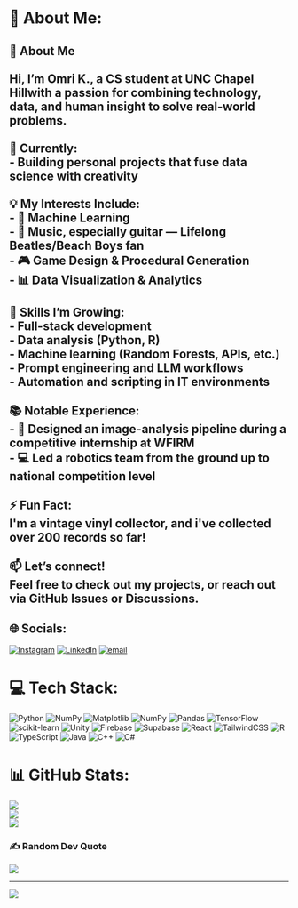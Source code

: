 # 💫 About Me:
## 👋 About Me<br><br>Hi, I’m **Omri K.**, a CS student at UNC Chapel Hillwith a passion for combining **technology**, **data**, and **human insight** to solve real-world problems.<br><br>🔭 **Currently:**  <br>- Building personal projects that fuse data science with creativity  <br><br>💡 **My Interests Include:**  <br>- 🧠 Machine Learning  <br>- 🎸 Music, especially guitar — Lifelong Beatles/Beach Boys fan  <br>- 🎮 Game Design & Procedural Generation  <br>- 📊 Data Visualization & Analytics  <br><br>🌱 **Skills I’m Growing:**  <br>- Full-stack development  <br>- Data analysis (Python, R)  <br>- Machine learning (Random Forests, APIs, etc.)  <br>- Prompt engineering and LLM workflows  <br>- Automation and scripting in IT environments<br><br>📚 **Notable Experience:**  <br>- 📍 Designed an image-analysis pipeline during a competitive internship at WFIRM  <br>- 💻 Led a robotics team from the ground up to national competition level  <br><br>⚡ **Fun Fact:**  <br>I'm a vintage vinyl collector, and i've collected over 200 records so far!<br><br>📫 **Let’s connect!**  <br>Feel free to check out my projects, or reach out via GitHub Issues or Discussions.


## 🌐 Socials:
[![Instagram](https://img.shields.io/badge/Instagram-%23E4405F.svg?logo=Instagram&logoColor=white)](https://instagram.com/omri_kavaler) [![LinkedIn](https://img.shields.io/badge/LinkedIn-%230077B5.svg?logo=linkedin&logoColor=white)](www.linkedin.com/in/omri-kavaler-415b60332) [![email](https://img.shields.io/badge/Email-D14836?logo=gmail&logoColor=white)](mailto:omri.kavaler@gmail.com) 

# 💻 Tech Stack:
![Python](https://img.shields.io/badge/python-3670A0?style=for-the-badge&logo=python&logoColor=ffdd54) ![NumPy](https://img.shields.io/badge/numpy-%23013243.svg?style=for-the-badge&logo=numpy&logoColor=white) ![Matplotlib](https://img.shields.io/badge/Matplotlib-%23ffffff.svg?style=for-the-badge&logo=Matplotlib&logoColor=black) ![NumPy](https://img.shields.io/badge/numpy-%23013243.svg?style=for-the-badge&logo=numpy&logoColor=white) ![Pandas](https://img.shields.io/badge/pandas-%23150458.svg?style=for-the-badge&logo=pandas&logoColor=white) ![TensorFlow](https://img.shields.io/badge/TensorFlow-%23FF6F00.svg?style=for-the-badge&logo=TensorFlow&logoColor=white) ![scikit-learn](https://img.shields.io/badge/scikit--learn-%23F7931E.svg?style=for-the-badge&logo=scikit-learn&logoColor=white) ![Unity](https://img.shields.io/badge/unity-%23000000.svg?style=for-the-badge&logo=unity&logoColor=white) ![Firebase](https://img.shields.io/badge/firebase-a08021?style=for-the-badge&logo=firebase&logoColor=ffcd34) ![Supabase](https://img.shields.io/badge/Supabase-3ECF8E?style=for-the-badge&logo=supabase&logoColor=white) ![React](https://img.shields.io/badge/react-%2320232a.svg?style=for-the-badge&logo=react&logoColor=%2361DAFB) ![TailwindCSS](https://img.shields.io/badge/tailwindcss-%2338B2AC.svg?style=for-the-badge&logo=tailwind-css&logoColor=white) ![R](https://img.shields.io/badge/r-%23276DC3.svg?style=for-the-badge&logo=r&logoColor=white) ![TypeScript](https://img.shields.io/badge/typescript-%23007ACC.svg?style=for-the-badge&logo=typescript&logoColor=white) ![Java](https://img.shields.io/badge/java-%23ED8B00.svg?style=for-the-badge&logo=openjdk&logoColor=white) ![C++](https://img.shields.io/badge/c++-%2300599C.svg?style=for-the-badge&logo=c%2B%2B&logoColor=white) ![C#](https://img.shields.io/badge/c%23-%23239120.svg?style=for-the-badge&logo=csharp&logoColor=white)
# 📊 GitHub Stats:
![](https://github-readme-stats.vercel.app/api?username=aurumjpg&theme=dark&hide_border=false&include_all_commits=false&count_private=false)<br/>
![](https://nirzak-streak-stats.vercel.app/?user=aurumjpg&theme=dark&hide_border=false)<br/>
![](https://github-readme-stats.vercel.app/api/top-langs/?username=aurumjpg&theme=dark&hide_border=false&include_all_commits=false&count_private=false&layout=compact)

### ✍️ Random Dev Quote
![](https://quotes-github-readme.vercel.app/api?type=horizontal&theme=radical)

---
[![](https://visitcount.itsvg.in/api?id=aurumjpg&icon=0&color=0)](https://visitcount.itsvg.in)

<!-- Proudly created with GPRM ( https://gprm.itsvg.in ) -->
